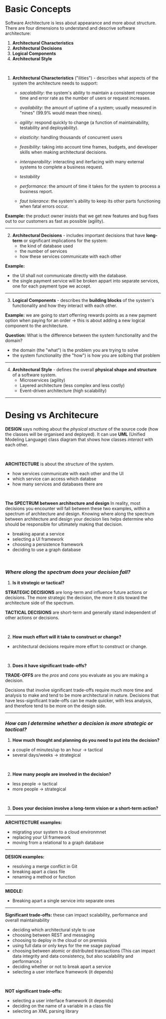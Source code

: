 # Basic Concepts
<p>Software Architecture is less about appearance and more about structure. There are four dimensions to understand and descrive software architecture: </p>

1. **Architectural Characteristics** 
2. **Architectural Decisions**
3. **Logical Components**
4. **Architectural Style** 

<br>

1. **Architectural Characteristics** ("ilities") - describes what aspects of the system the architecture needs to support:

    - _sacalability_: the system's ability to maintain a consistent response time and error rate as the number of users or request increases.

    - _availability_: the amount of uptime of a system; usually measured in "nines" (99.9% would mean thee nines).

    - _agility_: respond quickly to change (a function of maintainability, testability and deployability).

    - _elasticity_: handling thousands of concurrent users

    - _feasibility_: taking into account time frames, budgets, and developer skills when making architectural decisions. 

    - _interoperability_: interacting and iterfacing with many external systems to complete a business request.

    - _testability_

    - _performance_: the amount of time it takes for the system to process a business report.

    - _faut tolerance_: the system's ability to keep its other parts functioning when fatal errors occur.

**Example:** the product owner insists that we get new features and bug fixes out to our customers as fast as possible (agility).

----

2. **Architectural Decisions** - includes important decisions that have **long-term** or significant implications for the system:
    - the kind of database used
    - the number of services
    - how these services communicate with each other


**Example:** 
- the UI shall not communicate directly with the database.
- the single payment service will be broken appart into separate services, one for each payment type we accept. 

----


3. **Logical Components** - describes the **building blocks** of the system's functionality and how they interact with each other.

**Example:** we are going to start offerring rewards points as a new payment option when paying for an order -> this is about adding a new logical component to the architecture.

**Question:** What is the difference between the system functionality and the domain?
- the domain (the "what") is the problem you are trying to solve
- the system functionality (the "how") is how you are solbing that problem

----

4. **Architectural Style** - defines the overall **physical shape and structure** of a software system.
    - Microservices (agility)
    - Layered architecture (less complex and less costly)
    - Event-driven architecture (high scalability)

---- 

# Desing vs Architecure

**DESIGN** says nothing about the _physical structure_ of the source code (how the classes will be organised and deployed). It can use **UML** (Unified Modeling Language) class diagram that shows how classes _interact_ with each other. 

<br>

**ARCHITECTURE** is about the _structure_ of the system.
- how services communicate with each other and the UI
- which service can access which databse
- how many services and databases there are

<br>

**The SPECTRUM between architecture and design**
In reality, most decisions you encounter will fall between these two examples, within a spectrum of architecture and design. Knowing where along the spectrum between architecture and design your decision lies helps determine who should be responsible for ultimately making that decision.

- breaking aparat a service
- selecting a UI framework
- choosing a persistence framework
- deciding to use a graph database

<br>

### _Where along the spectrum does your decision fall?_

1. **Is it strategic or tactical?**

**STRATEGIC DECISIONS** are long-term and influence future actions or decisions. The more strategic the decision, the more it stis toward the architecture side of the spectrum.

**TACTICAL DECISIONS** are short-term and generally stand independent of other actions or decisions. 


<br>

2. **How much effort will it take to construct or change?**

- architectural decisions require more effort to construct or change. 


<br>


3. **Does it have significant trade-offs?**

**TRADE-OFFS** are the _pros_ and _cons_ you evaluate as you are making a decision.

Decisions that involve significant trade-offs require much more time and analysis to make and tend to be more architectural in nature. Decisions that have less-significant trade-offs can be made quicker, with less analysis, and therefore tend to be more on the design side.

---- 
### _How can I determine whether a decision is more strategic or tactical?_

1. **How much thought and planning do you need to put into the decision?**
- a couple of minutes/up to an hour -> tactical
- several days/weeks -> strategical

<br>


2. **How many people are involved in the decision?**
- less people -> tactical
- more people -> strategical


<br>


3. **Does your decision involve a long-term vision or a short-term action?**

-----

**ARCHITECTURE examples:**
- migrating your system to a cloud environmnet
- replacing your UI framework
- moving from a relational to a graph database

-----

**DESIGN examples:**
- resolving a merge conflict in Git
- breaking apart a class file
- renaming a method or function

-----

**MIDDLE:**
- Breaking apart a single service into separate ones


----


**Significant trade-offs:** these can impact scalability, performance and overall maintainability
- deciding which architectural style to use
- choosing between REST and messaging
- choosing to deploy in the cloud or on premisis
- using full data or only keys for the me ssage payload
- choosing between atomic or distributed transactions (This can impact data integrity and data consistency, but also scalability and performance.)
- deciding whether or not to break apart a service
- selecting a user interface framework (it depends)


<br>


**NOT significant trade-offs:**
- selecting a user interface framework (it depends)
- deciding on the name of a variable in a class file
- selecting an XML parsing library

